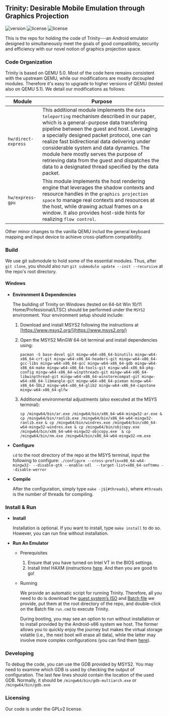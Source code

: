 ## Trinity: Desirable Mobile Emulation through Graphics Projection
![version](https://img.shields.io/badge/Version-Beta-yellow "Beta")
![license](https://img.shields.io/badge/GuestOS-Androidx86-green "Android")
![license](https://img.shields.io/badge/Licence-GPLv2-blue.svg "Apache")

This is the repo for holding the code of Trinity---an Android emulator designed to simultaneously meet the goals of good compatibility, security and efficiency with our novel notion of graphics projection space.

### Code Organization
Trinity is based on QEMU 5.0. Most of the code here remains consistent with the upstream QEMU, while our modifications are mostly decoupled modules. Therefore it's easy to upgrade to higher versions of QEMU (tested also on QEMU 5.1). We detail our modifications as follows:

|  Module  |  Purpose  |
|  ----  | ----  |
| `hw/direct-express` | This additional module implements the `data teleporting` mechanism described in our paper, which is a general-purpose data transfering pipeline between the guest and host. Leveraging a specially designed packet protocol, one can realize fast bidirectional data delivering under considerable system and data dynamics. The module here mostly serves the purpose of retrieving data from the guest and dispatches the data to a designated thread specified by the data packet. |
| `hw/express-gpu` | This module implements the host rendering engine that leverages the shadow contexts and resource handles in the `graphics projection space` to manage real contexts and resources at the host, while drawing actual frames on a window. It also provides host-side hints for realizing `flow control`. |

Other minor changes to the vanilla QEMU includ the general keyboard mapping and input device to achieve cross-platform compatibility.

### Build

We use git submodule to hold some of the essential modules. Thus, after `git clone`, you should also run `git submodule update --init --recursive` at the repo's root directory.

#### Windows
* **Environment & Dependencies**

    The building of Trinity on Windows (tested on 64-bit Win 10/11 Home/Professional/LTSC) should be performed under the `MSYS2` environment. Your environment setup should include:

   1. Download and install MSYS2 following the instructions at [https://www.msys2.org/](https://www.msys2.org/)
   2. Open the MSYS2 MinGW 64-bit terminal and install dependencies using:
   
      ``pacman -S base-devel git mingw-w64-x86_64-binutils mingw-w64-x86_64-crt-git mingw-w64-x86_64-headers-git mingw-w64-x86_64-gcc-libs mingw-w64-x86_64-gcc mingw-w64-x86_64-gdb mingw-w64-x86_64-make mingw-w64-x86_64-tools-git mingw-w64-x86_64-pkg-config mingw-w64-x86_64-winpthreads-git mingw-w64-x86_64-libwinpthread-git mingw-w64-x86_64-winstorecompat-git mingw-w64-x86_64-libmangle-git mingw-w64-x86_64-pixman mingw-w64-x86_64-SDL2 mingw-w64-x86_64-glib2 mingw-w64-x86_64-capstone mingw-w64-x86_64-glfw``
   3. Additional environmental adjustments (also executed at the MSYS terminal):
   
      ``cp /mingw64/bin/ar.exe /mingw64/bin/x86_64-w64-mingw32-ar.exe & cp /mingw64/bin/ranlib.exe /mingw64/bin/x86_64-w64-mingw32-ranlib.exe & cp /mingw64/bin/windres.exe /mingw64/bin/x86_64-w64-mingw32-windres.exe & cp /mingw64/bin/objcopy.exe /mingw64/bin/x86_64-w64-mingw32-objcopy.exe  & cp /mingw64/bin/nm.exe /mingw64/bin/x86_64-w64-mingw32-nm.exe``
* **Configure**

    `cd` to the root directory of the repo at the MSYS terminal, input the following to configure:
    `./configure --cross-prefix=x86_64-w64-mingw32- --disable-gtk --enable-sdl  --target-list=x86_64-softmmu --disable-werror`
* **Compile**

    After the configuration, simply type `make -j${#threads}`, where `#threads` is the number of threads for compiling.
### Install & Run

* **Install**

    Installation is optional. If you want to install, type `make install` to do so. However, you can run fine without installation.

* **Run An Emulator**
  * Prerequisites
    1. Ensure that you have turned on Intel VT in the BIOS settings.
    2. Install Intel HAXM (instructions [here](https://github.com/intel/haxm/wiki/Installation-Instructions-on-Windows).
    And then you are good to go!

  * Running
  
    We provide an automatic script for running Trinity. Therefore, all you need to do is download the [guest system’s ISO](https://drive.google.com/drive/folders/1-2s3oKei5XgpkhVPKF8quxxWTwWctm5-?usp=sharing) and [Batch file](https://drive.google.com/drive/folders/1-2s3oKei5XgpkhVPKF8quxxWTwWctm5-?usp=sharing) we provide, put them at the root directory of the repo, and double-click on the Batch file `run.cmd` to execute Trinity.

    During booting, you may see an option to run without installation or to install provided by the Android-x86 system we host. The former allows you to quickly enjoy the journey but makes the virtual storage volatile (i.e., the next boot will erase all data), while the latter may involve more complex configurations (you can find them [here](https://www.android-x86.org/installhowto.html)).
### Developing
To debug the code, you can use the GDB provided by MSYS2. You may need to examine which GDB is used by checking the output of configuration. The last few lines should contain the location of the used GDB. Normally, it should be `/mingw64/bin/gdb-multiarch.exe` or `/mingw64/bin/gdb.exe`
### Licensing 
Our code is under the GPLv2 license.
